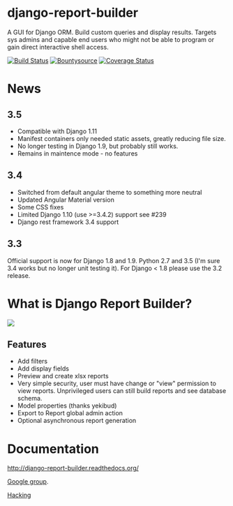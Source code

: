 django-report-builder
=====================

A GUI for Django ORM. Build custom queries and display results.
Targets sys admins and capable end users who might not be able to program or gain direct interactive shell access.

[![Build Status](https://travis-ci.org/burke-software/django-report-builder.png?branch=master)](https://travis-ci.org/burke-software/django-report-builder) [![Bountysource](https://www.bountysource.com/badge/tracker?tracker_id=314767)](https://www.bountysource.com/trackers/314767-burke-software-django-report-builder?utm_source=314767&utm_medium=shield&utm_campaign=TRACKER_BADGE)
[![Coverage Status](https://coveralls.io/repos/burke-software/django-report-builder/badge.svg)](https://coveralls.io/r/burke-software/django-report-builder)

# News

## 3.5

- Compatible with Django 1.11
- Manifest containers only needed static assets, greatly reducing file size.
- No longer testing in Django 1.9, but probably still works.
- Remains in maintence mode - no features

## 3.4

- Switched from default angular theme to something more neutral
- Updated Angular Material version
- Some CSS fixes
- Limited Django 1.10 (use >=3.4.2) support see #239
- Django rest framework 3.4 support


## 3.3 

Official support is now for Django 1.8 and 1.9. Python 2.7 and 3.5 (I'm sure 3.4 works but no longer unit testing it). For Django < 1.8 please use the 3.2 release.

# What is Django Report Builder?

![](docs/screenshots/reportbuilderscreen.png)

## Features

- Add filters
- Add display fields
- Preview and create xlsx reports
- Very simple security, user must have change or "view" permission to view
reports. Unprivileged users can still build reports and see database schema.
- Model properties (thanks yekibud)
- Export to Report global admin action
- Optional asynchronous report generation

# Documentation

http://django-report-builder.readthedocs.org/

[Google group](https://groups.google.com/forum/#!forum/django-report-builder/).

[Hacking](http://django-report-builder.readthedocs.org/en/latest/hacking/)
